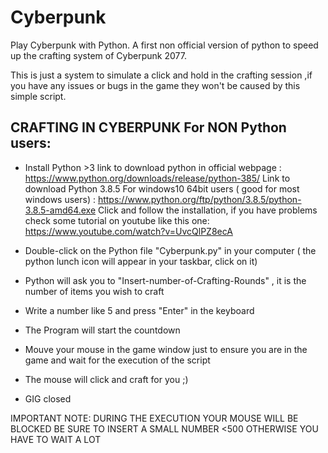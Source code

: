 # Cyberpunk
Play Cyberpunk with Python.
A first non official version of python to speed up the crafting system of Cyberpunk 2077.

This is just a system to simulate a click and hold in the crafting session ,if you have any issues or bugs in the game they won't be caused by this simple script.

##  CRAFTING IN CYBERPUNK For NON Python users:

  * Install Python >3 
  link to download python in official webpage : https://www.python.org/downloads/release/python-385/
  Link to download Python 3.8.5 For windows10 64bit users ( good for most windows users) : https://www.python.org/ftp/python/3.8.5/python-3.8.5-amd64.exe
  Click and follow the installation, if you have problems check some tutorial on youtube like this one: https://www.youtube.com/watch?v=UvcQlPZ8ecA
  
  
  * Double-click on the Python file "Cyberpunk.py" in your computer ( the python lunch icon will appear in your taskbar, click on it)
  
  * Python will ask you to "Insert-number-of-Crafting-Rounds" , it is the number of items you wish to craft
  
  * Write a number like 5 and press "Enter" in the keyboard
  
  * The Program will start the countdown
  
  * Mouve your mouse in the game window just to ensure you are in the game and wait for the execution of the script
  
  * The mouse will click and craft for you ;) 
  
  * GIG closed
  
 IMPORTANT NOTE: DURING THE EXECUTION YOUR MOUSE WILL BE BLOCKED BE SURE TO INSERT A SMALL NUMBER <500 OTHERWISE YOU HAVE TO WAIT A LOT
 
  
